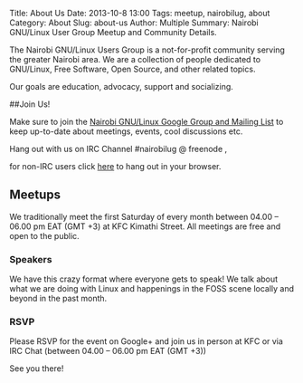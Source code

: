 Title: About Us
Date: 2013-10-8 13:00
Tags: meetup, nairobilug, about
Category: About
Slug: about-us
Author: Multiple
Summary: Nairobi GNU/Linux User Group Meetup and Community Details.

The Nairobi GNU/Linux Users Group is a not-for-profit community serving the greater Nairobi area. We are a collection of people dedicated to GNU/Linux, Free Software, Open Source, and other related topics.

Our goals are education, advocacy, support and socializing.

##Join Us!

Make sure to join the [Nairobi GNU/Linux Google Group and Mailing List](https://groups.google.com/group/nairobi-gnu) to keep up-to-date about meetings, events, cool discussions etc.

Hang out with us on IRC Channel \#nairobilug @ freenode ,

for non-IRC users click [here](http://webchat.freenode.net/?channels=nairobilug) to hang out in your browser.

## Meetups

We traditionally meet the first Saturday of every month between 04.00 – 06.00 pm EAT (GMT +3) at KFC Kimathi Street. All meetings are free and open to the public.

### Speakers

We have this crazy format where everyone gets to speak! We talk about what we are doing with Linux and happenings in the FOSS scene locally and beyond in the past month.

### RSVP

Please RSVP for the event on Google+  and join us in person at KFC or via IRC Chat (between 04.00 – 06.00 pm EAT (GMT +3))

See you there!

